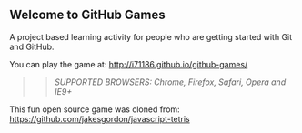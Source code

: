 ## Welcome to GitHub Games

A project based learning activity for people who are getting started with Git and GitHub.

You can play the game at: http://i71186.github.io/github-games/

>> _*SUPPORTED BROWSERS*: Chrome, Firefox, Safari, Opera and IE9+_

This fun open source game was cloned from: https://github.com/jakesgordon/javascript-tetris
